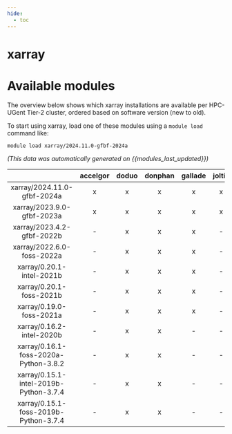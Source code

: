 ```yaml
---
hide:
  - toc
---
```


xarray
======

# Available modules


The overview below shows which xarray installations are available per HPC-UGent Tier-2 cluster, ordered based on software version (new to old).

To start using xarray, load one of these modules using a `module load` command like:

```shell
module load xarray/2024.11.0-gfbf-2024a
```

*(This data was automatically generated on {{modules_last_updated}})*  

| |accelgor|doduo|donphan|gallade|joltik|shinx|
| :---: | :---: | :---: | :---: | :---: | :---: | :---: |
|xarray/2024.11.0-gfbf-2024a|x|x|x|x|x|x|
|xarray/2023.9.0-gfbf-2023a|x|x|x|x|x|x|
|xarray/2023.4.2-gfbf-2022b|-|x|x|x|-|-|
|xarray/2022.6.0-foss-2022a|-|x|x|x|-|-|
|xarray/0.20.1-intel-2021b|-|x|x|x|-|-|
|xarray/0.20.1-foss-2021b|-|x|x|x|-|-|
|xarray/0.19.0-foss-2021a|-|x|x|x|-|-|
|xarray/0.16.2-intel-2020b|-|x|x|-|-|-|
|xarray/0.16.1-foss-2020a-Python-3.8.2|-|x|x|-|-|-|
|xarray/0.15.1-intel-2019b-Python-3.7.4|-|x|x|-|-|-|
|xarray/0.15.1-foss-2019b-Python-3.7.4|-|x|x|-|-|-|
